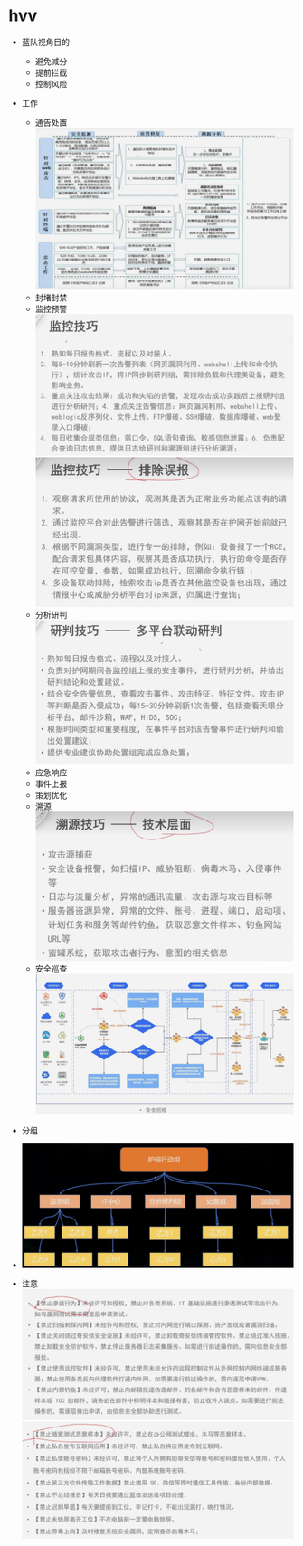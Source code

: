 # hvv

+ 蓝队视角目的

  + 避免减分
  + 提前拦截
  + 控制风险
+ 工作

  + 通告处置![1712153063176](image/hvv/1712153063176.png)
  + 封堵封禁
  + 监控预警![1712153271684](image/hvv/1712153271684.png)![1712153555838](image/hvv/1712153555838.png)
  + 分析研判![1712153847952](image/hvv/1712153847952.png)
  + 应急响应
  + 事件上报
  + 策划优化
  + 溯源![1712154444721](image/hvv/1712154444721.png)
  + 安全巡查![1712152883810](image/hvv/1712152883810.png)
+ 分组
+ ![1712153071061](image/hvv/1712153071061.png)
+ 注意![1712154659006](image/hvv/1712154659006.png)![1712154796446](image/hvv/1712154796446.png)
